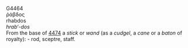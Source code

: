 <body>
  <p>G4464<br>  ῥάβδος  <br> rhabdos  <br><i>hrab‘-dos </i><br>From the base of <a href="g4474.htm">4474</a>  a <i>stick</i> or <i>wand</i> (as a <i>cudgel</i>, a <i>cane</i> or a <i>baton</i> of royalty): - rod, sceptre, staff.<br></p>
 </body>